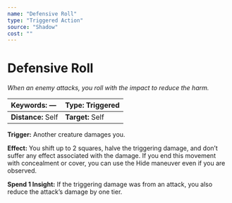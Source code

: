 ```yaml
---
name: "Defensive Roll"
type: "Triggered Action"
source: "Shadow"
cost: ""
---
```


# Defensive Roll

*When an enemy attacks, you roll with the impact to reduce the harm.*

| **Keywords:** — | **Type:** Triggered |
| :-- | :-- |
| **Distance:** Self | **Target:** Self |

**Trigger:** Another creature damages you.

**Effect:** You shift up to 2 squares, halve the triggering damage, and don’t suffer any effect associated with the damage. If you end this movement with concealment or cover, you can use the Hide maneuver even if you are observed.

**Spend 1 Insight:** If the triggering damage was from an attack, you also reduce the attack’s damage by one tier.
